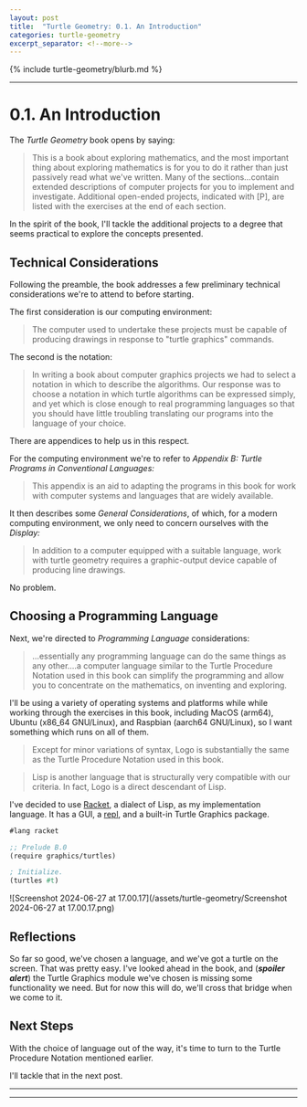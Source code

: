 ```yaml
---
layout: post
title:  "Turtle Geometry: 0.1. An Introduction"
categories: turtle-geometry
excerpt_separator: <!--more-->
---
```

{% include turtle-geometry/blurb.md %}

<!--more-->

---

# 0.1. An Introduction

The *Turtle Geometry* book opens by saying:

> This is a book about exploring mathematics, and the most important thing about exploring mathematics is for you to do it rather than just passively read what we've written. Many of the sections…contain extended descriptions of computer projects for you to implement and investigate. Additional open-ended projects, indicated with \[P], are listed with the exercises at the end of each section.

In the spirit of the book, I'll tackle the additional projects to a degree that seems practical to explore the concepts presented.

## Technical Considerations

Following the preamble, the book addresses a few preliminary technical considerations we're to attend to before starting.

The first consideration is our computing environment:

> The computer used to undertake these projects must be capable of producing drawings in response to "turtle graphics" commands.

The second is the notation:

> In writing a book about computer graphics projects we had to select a notation in which to describe the algorithms. Our response was to choose a notation in which turtle algorithms can be expressed simply, and yet which is close enough to real programming languages so that you should have little troubling translating our programs into the language of your choice.

There are appendices to help us in this respect.

For the computing environment we're to refer to *Appendix B: Turtle Programs in Conventional Languages:*

> This appendix is an aid to adapting the programs in this book for work with computer systems and languages that are widely available.

It then describes some *General Considerations*, of which, for a modern computing environment, we only need to concern ourselves with the *Display:*

> In addition to a computer equipped with a suitable language, work with turtle geometry requires a graphic-output device capable of producing line drawings.

No problem.

## Choosing a Programming Language

Next, we're directed to *Programming Language* considerations:

> …essentially any programming language can do the same things as any other.…a computer language similar to the Turtle Procedure Notation used in this book can simplify the programming and allow you to concentrate on the mathematics, on inventing and exploring.

I'll be using a variety of operating systems and platforms while while working through the exercises in this book, including  MacOS (arm64), Ubuntu (x86_64 GNU/Linux), and Raspbian (aarch64 GNU/Linux), so I want something which runs on all of them.

> Except for minor variations of syntax, Logo is substantially the same as the Turtle Procedure Notation used in this book.

>Lisp is another language that is structurally very compatible with our criteria. In fact, Logo is a direct descendant of Lisp. 

I've decided to use [Racket](https://racket-lang.org), a dialect of Lisp, as my implementation language. It has a GUI, a [repl](https://en.wikipedia.org/wiki/Read%E2%80%93eval%E2%80%93print_loop), and a built-in Turtle Graphics package.

```scheme
#lang racket

;; Prelude B.0
(require graphics/turtles)

; Initialize.
(turtles #t)
```

![Screenshot 2024-06-27 at 17.00.17](/assets/turtle-geometry/Screenshot 2024-06-27 at 17.00.17.png)

## Reflections

So far so good, we've chosen a language, and we've got a turtle on the screen. That was pretty easy. I've looked ahead in the book, and (***spoiler alert***) the Turtle Graphics module we've chosen is missing some functionality we need. But for now this will do, we'll cross that bridge when we come to it.

## Next Steps

With the choice of language out of the way, it's time to turn to the Turtle Procedure Notation mentioned earlier.

I'll tackle that in the next post.

---
---
